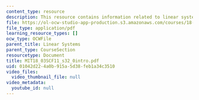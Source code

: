 ```yaml
---
content_type: resource
description: This resource contains information related to linear systems.
file: https://ol-ocw-studio-app-production.s3.amazonaws.com/courses/18-03sc-differential-equations-fall-2011/01042d224a0b915a5d38feb1a34c3510_MIT18_03SCF11_s32_0intro.pdf
file_type: application/pdf
learning_resource_types: []
ocw_type: OCWFile
parent_title: Linear Systems
parent_type: CourseSection
resourcetype: Document
title: MIT18_03SCF11_s32_0intro.pdf
uid: 01042d22-4a0b-915a-5d38-feb1a34c3510
video_files:
  video_thumbnail_file: null
video_metadata:
  youtube_id: null
---
```

